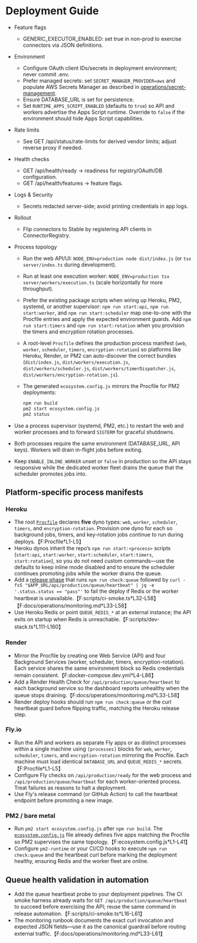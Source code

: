 # Deployment Guide

- Feature flags
  - GENERIC_EXECUTOR_ENABLED: set true in non-prod to exercise connectors via JSON definitions.
- Environment
  - Configure OAuth client IDs/secrets in deployment environment; never commit .env.
  - Prefer managed secrets: set `SECRET_MANAGER_PROVIDER=aws` and populate AWS Secrets Manager as described in [operations/secret-management](./operations/secret-management.md).
  - Ensure DATABASE_URL is set for persistence.
  - Set `RUNTIME_APPS_SCRIPT_ENABLED` (defaults to `true`) so API and workers advertise the Apps Script runtime. Override to `false` if the environment should hide Apps Script capabilities.
- Rate limits
  - See GET /api/status/rate-limits for derived vendor limits; adjust reverse proxy if needed.
- Health checks
  - GET /api/health/ready → readiness for registry/OAuth/DB configuration.
  - GET /api/health/features → feature flags.
- Logs & Security
  - Secrets redacted server-side; avoid printing credentials in app logs.
- Rollout
  - Flip connectors to Stable by registering API clients in ConnectorRegistry.
- Process topology
  - Run the web API/UI: `NODE_ENV=production node dist/index.js` (or `tsx server/index.ts` during development).
  - Run at least one execution worker: `NODE_ENV=production tsx server/workers/execution.ts` (scale horizontally for more throughput).
  - Prefer the existing package scripts when wiring up Heroku, PM2, systemd, or another supervisor: `npm run start:api`, `npm run start:worker`, and `npm run start:scheduler` map one-to-one with the Procfile entries and apply the expected environment guards. Add `npm run start:timers` and `npm run start:rotation` when you provision the timers and encryption rotation processes.
  - A root-level `Procfile` defines the production process manifest (`web`, `worker`, `scheduler`, `timers`, `encryption-rotation`) so platforms like Heroku, Render, or PM2 can auto-discover the correct bundles (`dist/index.js`, `dist/workers/execution.js`, `dist/workers/scheduler.js`, `dist/workers/timerDispatcher.js`, `dist/workers/encryption-rotation.js`).
  - The generated `ecosystem.config.js` mirrors the Procfile for PM2 deployments:

    ```bash
    npm run build
    pm2 start ecosystem.config.js
    pm2 status
    ```

- Use a process supervisor (systemd, PM2, etc.) to restart the web and worker processes and to forward `SIGTERM` for graceful shutdowns.
- Both processes require the same environment (DATABASE_URL, API keys). Workers will drain in-flight jobs before exiting.
- Keep `ENABLE_INLINE_WORKER` unset or `false` in production so the API stays responsive while the dedicated worker fleet drains the queue that the scheduler promotes jobs into.

## Platform-specific process manifests

### Heroku

- The root [`Procfile`](../Procfile) declares **five** dyno types: `web`, `worker`, `scheduler`, `timers`, and `encryption-rotation`. Provision one dyno for each so background jobs, timers, and key-rotation jobs continue to run during deploys.【F:Procfile†L1-L5】
- Heroku dynos inherit the repo’s `npm run start:<process>` scripts (`start:api`, `start:worker`, `start:scheduler`, `start:timers`, `start:rotation`), so you do not need custom commands—use the defaults to keep inline mode disabled and to ensure the scheduler continues promoting jobs while the worker drains the queue.
- Add a [release phase](https://devcenter.heroku.com/articles/release-phase) that runs `npm run check:queue` followed by `curl -fsS "$APP_URL/api/production/queue/heartbeat" | jq -e '.status.status == "pass"'` to fail the deploy if Redis or the worker heartbeat is unavailable.【F:scripts/ci-smoke.ts†L32-L58】【F:docs/operations/monitoring.md†L33-L58】
- Use Heroku Redis or point `QUEUE_REDIS_*` at an external instance; the API exits on startup when Redis is unreachable.【F:scripts/dev-stack.ts†L111-L160】

### Render

- Mirror the Procfile by creating one Web Service (API) and four Background Services (worker, scheduler, timers, encryption-rotation). Each service shares the same environment block so Redis credentials remain consistent.【F:docker-compose.dev.yml†L4-L86】
- Add a Render Health Check for `/api/production/queue/heartbeat` to each background service so the dashboard reports unhealthy when the queue stops draining.【F:docs/operations/monitoring.md†L33-L58】
- Render deploy hooks should run `npm run check:queue` or the curl heartbeat guard before flipping traffic, matching the Heroku release step.

### Fly.io

- Run the API and workers as separate Fly apps or as distinct processes within a single machine using `[processes]` blocks for `web`, `worker`, `scheduler`, `timers`, and `encryption-rotation` mirroring the Procfile. Each machine must load identical `DATABASE_URL` and `QUEUE_REDIS_*` secrets.【F:Procfile†L1-L5】
- Configure Fly checks on `/api/production/ready` for the web process and `/api/production/queue/heartbeat` for each worker-oriented process. Treat failures as reasons to halt a deployment.
- Use Fly's release command (or GitHub Action) to call the heartbeat endpoint before promoting a new image.

### PM2 / bare metal

- Run `pm2 start ecosystem.config.js` after `npm run build`. The [`ecosystem.config.js`](../ecosystem.config.js) file already defines five apps matching the Procfile so PM2 supervises the same topology.【F:ecosystem.config.js†L1-L41】
- Configure `pm2-runtime` or your CI/CD hooks to execute `npm run check:queue` and the heartbeat curl before marking the deployment healthy, ensuring Redis and the worker fleet are online.

## Queue health validation in automation

- Add the queue heartbeat probe to your deployment pipelines. The CI smoke harness already waits for `GET /api/production/queue/heartbeat` to succeed before exercising the API; reuse the same command in release automation.【F:scripts/ci-smoke.ts†L16-L61】
- The monitoring runbook documents the exact curl invocation and expected JSON fields—use it as the canonical guardrail before routing external traffic.【F:docs/operations/monitoring.md†L33-L61】
